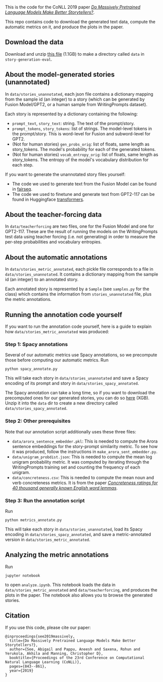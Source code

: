 This is the code for the CoNLL 2019 paper _[Do Massively Pretrained Language Models Make Better Storytellers?](https://www.aclweb.org/anthology/K19-1079.pdf)_.

This repo contains code to download the generated text data, compute the automatic metrics on it, and produce the plots in the paper.

## Download the data

Download and unzip [this file](https://nlp.stanford.edu/data/gpt_analysis/data.zip) (1.1GB) to make a directory called `data` in `story-generation-eval`.

## About the model-generated stories (unannotated)

In `data/stories_unannotated`, each json file contains a dictionary mapping from the sample id (an integer) to a story (which can be generated by Fusion Model/GPT2, or a human sample from WritingPrompts dataset).

Each story is represented by a dictionary containing the following:
- `prompt_text`, `story_text`: string. The text of the prompt/story.
- `prompt_tokens`, `story_tokens`: list of strings. The model-level tokens in the prompt/story. This is word-level for Fusion and subword-level for GPT2.
- (Not for human stories) `gen_probs_orig`: list of floats, same length as story_tokens. The model's probability for each of the generated tokens. 
- (Not for human stories) `vocab_entropy_orig`: list of floats, same length as story_tokens. The entropy of the model's vocabulary distribution for each step.

If you want to generate the unannotated story files yourself:
- The code we used to generate text from the Fusion Model can be found in [fairseq](https://github.com/pytorch/fairseq/tree/master/examples/stories).
- The code we used to finetune and generate text from GPT2-117 can be found in Huggingface [transformers](https://github.com/huggingface/transformers).

## About the teacher-forcing data

In `data/teacherforcing` are two files, one for the Fusion Model and one for GPT2-117.
These are the result of running the models on the WritingPrompts test data using teacher forcing (i.e. not generating) in order to measure the per-step probabilities and vocabulary entropies. 

## About the automatic annotations

In `data/stories_metric_annotated`, each pickle file corresponds to a file in `data/stories_unannotated`. It contains a dictionary mapping from the sample id (an integer) to an annotated story.

Each annotated story is represented by a `Sample` (see `samples.py` for the class) which contains the information from `stories_unannotated` file, plus the metric annotations.

## Running the annotation code yourself

If you want to run the annotation code yourself, here is a guide to explain how `data/stories_metric_annotated` was produced:

### Step 1: Spacy annotations
Several of our automatic metrics use Spacy annotations, so we precompute those before computing our automatic metrics. Run 
```
python spacy_annotate.py
```
This will take each story in `data/stories_unannotated` and save a Spacy encoding of its prompt and story in `data/stories_spacy_annotated`.

The Spacy annotation can take a long time, so if you want to download the precomputed ones for our generated stories, you can do so [here]() (XGB). Unzip it into the `data` dir to create a new directory called `data/stories_spacy_annotated`.

### Step 2: Other prerequisites

Note that our annotation script additionally uses these three files:
- `data/arora_sentence_embedder.pkl`: This is needed to compute the Arora sentence embeddings for the story-prompt similarity metric. To see how it was produced, follow the instructions in `make_arora_sent_embedder.py`.
- `data/unigram_probdist.json`: This is needed to compute the mean log unigram probability metric. It was computed by iterating through the WritingPrompts training set and counting the frequency of each unigram.
- `data/concreteness.csv`: This is needed to compute the mean noun and verb concreteness metrics. It is from the paper _[Concreteness ratings for 40 thousand generally known English word lemmas](https://link.springer.com/article/10.3758/s13428-013-0403-5)_.

### Step 3: Run the annotation script

Run 
```
python metrics_annotate.py
```
This will take each story in `data/stories_unannotated`, load its Spacy encoding in `data/stories_spacy_annotated`, and save a metric-annotated version in `data/stories_metric_annotated`.

## Analyzing the metric annotations

Run 
```
jupyter notebook
``` 
to open `analyze.ipynb`. This notebook loads the data in `data/stories_metric_annotated` and `data/teacherforcing`, and produces the plots in the paper. The notebook also allows you to browse the generated stories.

## Citation

If you use this code, please cite our paper:
```
@inproceedings{see2019massively,
  title={Do Massively Pretrained Language Models Make Better Storytellers?},
  author={See, Abigail and Pappu, Aneesh and Saxena, Rohun and Yerukola, Akhila and Manning, Christopher D},
  booktitle={Proceedings of the 23rd Conference on Computational Natural Language Learning (CoNLL)},
  pages={843--861},
  year={2019}
}
```
